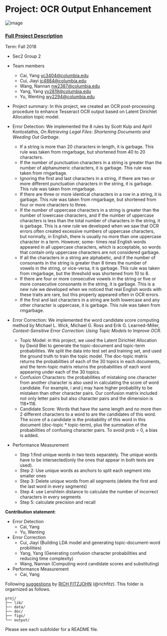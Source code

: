 # Project: OCR Output Enhancement

![image](figs/intro.png)

### [Full Project Description](doc/project4_desc.md)

Term: Fall 2018

+ Sec2 Group 2
+ Team members
	+ Cai, Yang yc3404@columbia.edu
	+ Cui, Jiayi jc4884@columbia.edu
	+ Wang, Nannan nw2387@columbia.edu
	+ Yang, Yang yy2819@columbia.edu
	+ Yu, Wenting wy2294@columbia.edu

+ Project summary: In this project, we created an OCR post-processing procedure to enhance Tesseract OCR output based on Latent Dirichlet Allocation topic model.

+ Error Detection: We implemented the 8 rules by Scott Kulp and April Kontostathis, *On Retrieving Legal Files: Shortening Documents and Weeding Out Garbage*.
 
 	+ If a string is more than 20 characters in length, it is garbage. This rule was taken from rmgarbage, but shortened from 40 to 20 characters.
	+ If the number of punctuation characters in a string is greater than the number of alphanumeric characters, it is garbage. This rule was taken from rmgarbage.
	+ Ignoring the first and last characters in a string, if there are two or more different punctuation characters in the string, it is garbage. This rule was taken from rmgarbage.
	+ If there are three or more identical characters in a row in a string, it is garbage. This rule was taken from rmgarbage, but shortened from four or more characters to three.
	+ If the number of uppercase characters in a string is greater than the number of lowercase characters, and if the number of uppercase characters is less than the total number of characters in the string, it is garbage. This is a new rule we developed when we saw that OCR errors often created excessive numbers of uppercase characters, but normally, in English, there is usually no more than one uppercase character in a term. However, some- times real English words appeared in all uppercase characters, which is acceptable, so words that contain only uppercase characters are not considered garbage.
	+ If all the characters in a string are alphabetic, and if the number of consonants in the string is greater than 8 times the number of vowels in the string, or vice-versa, it is garbage. This rule was taken from rmgarbage, but the threshold was shortened from 10 to 8.
	+ If there are four or more consecutive vowels in the string or five or more consecutive consonants in the string, it is garbage. This is a new rule we developed when we noticed that real English words with these traits are rare, but this property appeared often in OCR errors.
	+ If the first and last characters in a string are both lowercase and any other character is uppercase, it is garbage. This rule was taken from rmgarbage.
	
+ Error Correction: We implemented the word candidate score computing method by Michael L. Wick, Michael G. Ross and Erik G. Learned-Miller, *Context-Sensitive Error Correction: Using Topic Models to Improve OCR*.

	+ Topic Model: in this project, we used the Latent Dirichlet Allocation by David Blei to generate the topic-document and topic-term probabilities. We split the data into test set and training set, and used the ground truth to train the topic model. The doc-topic matrix returns the probabilities of each of the 30 topics in each documents, and the term-topic matrix returns the probabilities of each word appearing under each of the 30 topics.
	+ Confusion Characters: the probabilities of mistaking one character from another character is also used in calculating the score of word candidate. For example, i and j may have higher probability to be mistaken than other character pairs. Our confusion matrix included not only letter pairs but also character pairs and the dimension is 118*118.
	+ Candidate Score: Words that have the same length and no more then 2 different characters to a word to are the candidates of this word. The score of a candidate is the probability of this word in this document (doc-topic * topic-term), plus the summation of the probabilities of confusing character pairs. To avoid prob = 0, a bias is added.
	
+ Performance Measurement
	+ Step 1:find unique words in two texts separately. The unique words have to be intersected(only the ones that appear in both texts are used).
	+ Step 2: Use unique words as anchors to split each segment into smaller ones
	+ Step 3: Delete unique words from all segments (delete the first and the last word in every segments)
	+ Step 4: use Lenshtein distance to calculate the number of incorrect characters in every segments
	+ Step 5: calculate precision and recall 

	
**Contribution statement**: 
+ Error Detection
	+ Cai, Yang
	+ Yu, Wenting
+ Error Correction
	+ Cui, Jiayi (Building LDA model and generating topic-document-word probilities)
	+ Yang, Yang (Generating confusion character probabilities and reducing time complexity)
	+ Wang, Nannan (Computing word candidate scores and substituting)
+ Performance Measurement
	+ Cai, Yang

Following [suggestions](http://nicercode.github.io/blog/2013-04-05-projects/) by [RICH FITZJOHN](http://nicercode.github.io/about/#Team) (@richfitz). This folder is orgarnized as follows.

```
proj/
├── lib/
├── data/
├── doc/
├── figs/
└── output/
```

Please see each subfolder for a README file.
